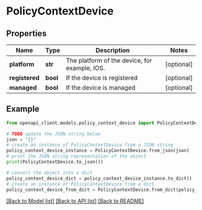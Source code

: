 # PolicyContextDevice


## Properties

Name | Type | Description | Notes
------------ | ------------- | ------------- | -------------
**platform** | **str** | The platform of the device, for example, IOS. | [optional] 
**registered** | **bool** | If the device is registered | [optional] 
**managed** | **bool** | If the device is managed | [optional] 

## Example

```python
from openapi_client.models.policy_context_device import PolicyContextDevice

# TODO update the JSON string below
json = "{}"
# create an instance of PolicyContextDevice from a JSON string
policy_context_device_instance = PolicyContextDevice.from_json(json)
# print the JSON string representation of the object
print(PolicyContextDevice.to_json())

# convert the object into a dict
policy_context_device_dict = policy_context_device_instance.to_dict()
# create an instance of PolicyContextDevice from a dict
policy_context_device_from_dict = PolicyContextDevice.from_dict(policy_context_device_dict)
```
[[Back to Model list]](../README.md#documentation-for-models) [[Back to API list]](../README.md#documentation-for-api-endpoints) [[Back to README]](../README.md)


